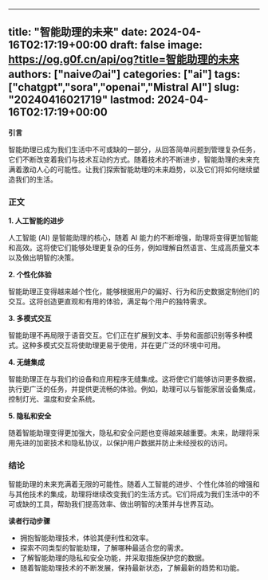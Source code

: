 
---
title: "智能助理的未来"
date: 2024-04-16T02:17:19+00:00
draft: false
image: https://og.g0f.cn/api/og?title=智能助理的未来
authors: ["naiveのai"]
categories: ["ai"]
tags: ["chatgpt","sora","openai","Mistral AI"]
slug: "20240416021719"
lastmod: 2024-04-16T02:17:19+00:00
---
**引言**

智能助理已成为我们生活中不可或缺的一部分，从回答简单问题到管理复杂任务，它们不断改变着我们与技术互动的方式。随着技术的不断进步，智能助理的未来充满着激动人心的可能性。让我们探索智能助理的未来趋势，以及它们将如何继续塑造我们的生活。

### 正文

**1. 人工智能的进步**

人工智能 (AI) 是智能助理的核心，随着 AI 能力的不断增强，助理将变得更加智能和高效。这将使它们能够处理更复杂的任务，例如理解自然语言、生成高质量文本以及做出明智的决策。

**2. 个性化体验**

智能助理正变得越来越个性化，能够根据用户的偏好、行为和历史数据定制他们的交互。这将创造更直观和有用的体验，满足每个用户的独特需求。

**3. 多模式交互**

智能助理不再局限于语音交互。它们正在扩展到文本、手势和面部识别等多种模式。这种多模式交互将使助理更易于使用，并在更广泛的环境中可用。

**4. 无缝集成**

智能助理正在与我们的设备和应用程序无缝集成。这将使它们能够访问更多数据，执行更广泛的任务，并提供更流畅的体验。例如，助理可以与智能家居设备集成，控制灯光、温度和安全系统。

**5. 隐私和安全**

随着智能助理变得更加强大，隐私和安全问题也变得越来越重要。未来，助理将采用先进的加密技术和隐私协议，以保护用户数据并防止未经授权的访问。

### 结论

智能助理的未来充满着无限的可能性。随着人工智能的进步、个性化体验的增强和与其他技术的集成，助理将继续改变我们的生活方式。它们将成为我们生活中的不可或缺的工具，帮助我们提高效率、做出明智的决策并与世界互动。

**读者行动步骤**

* 拥抱智能助理技术，体验其便利性和效率。
* 探索不同类型的智能助理，了解哪种最适合您的需求。
* 了解智能助理的隐私和安全功能，并采取措施保护您的数据。
* 随着智能助理技术的不断发展，保持最新状态，了解最新的趋势和功能。